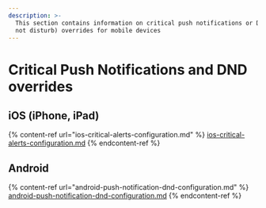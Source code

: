 ```yaml
---
description: >-
  This section contains information on critical push notifications or DND (do
  not disturb) overrides for mobile devices
---
```


# Critical Push Notifications and DND overrides

## iOS (iPhone, iPad)

{% content-ref url="ios-critical-alerts-configuration.md" %}
[ios-critical-alerts-configuration.md](ios-critical-alerts-configuration.md)
{% endcontent-ref %}

## Android

{% content-ref url="android-push-notification-dnd-configuration.md" %}
[android-push-notification-dnd-configuration.md](android-push-notification-dnd-configuration.md)
{% endcontent-ref %}

